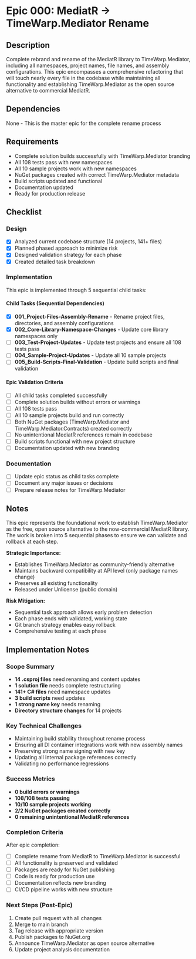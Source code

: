 # Epic 000: MediatR → TimeWarp.Mediator Rename

## Description
Complete rebrand and rename of the MediatR library to TimeWarp.Mediator, including all namespaces, project names, file names, and assembly configurations. This epic encompasses a comprehensive refactoring that will touch nearly every file in the codebase while maintaining all functionality and establishing TimeWarp.Mediator as the open source alternative to commercial MediatR.

## Dependencies
None - This is the master epic for the complete rename process

## Requirements
- Complete solution builds successfully with TimeWarp.Mediator branding
- All 108 tests pass with new namespaces
- All 10 sample projects work with new namespaces
- NuGet packages created with correct TimeWarp.Mediator metadata
- Build scripts updated and functional
- Documentation updated
- Ready for production release

## Checklist

### Design
- [x] Analyzed current codebase structure (14 projects, 141+ files)
- [x] Planned phased approach to minimize risk
- [x] Designed validation strategy for each phase
- [x] Created detailed task breakdown

### Implementation
This epic is implemented through 5 sequential child tasks:

#### Child Tasks (Sequential Dependencies)
- [x] **001_Project-Files-Assembly-Rename** - Rename project files, directories, and assembly configurations
- [x] **002_Core-Library-Namespace-Changes** - Update core library namespaces only  
- [ ] **003_Test-Project-Updates** - Update test projects and ensure all 108 tests pass
- [ ] **004_Sample-Project-Updates** - Update all 10 sample projects
- [ ] **005_Build-Scripts-Final-Validation** - Update build scripts and final validation

#### Epic Validation Criteria
- [ ] All child tasks completed successfully
- [ ] Complete solution builds without errors or warnings
- [ ] All 108 tests pass
- [ ] All 10 sample projects build and run correctly
- [ ] Both NuGet packages (TimeWarp.Mediator and TimeWarp.Mediator.Contracts) created correctly
- [ ] No unintentional MediatR references remain in codebase
- [ ] Build scripts functional with new project structure
- [ ] Documentation updated with new branding

### Documentation
- [ ] Update epic status as child tasks complete
- [ ] Document any major issues or decisions
- [ ] Prepare release notes for TimeWarp.Mediator

## Notes
This epic represents the foundational work to establish TimeWarp.Mediator as the free, open source alternative to the now-commercial MediatR library. The work is broken into 5 sequential phases to ensure we can validate and rollback at each step.

**Strategic Importance:**
- Establishes TimeWarp.Mediator as community-friendly alternative
- Maintains backward compatibility at API level (only package names change)
- Preserves all existing functionality
- Released under Unlicense (public domain)

**Risk Mitigation:**
- Sequential task approach allows early problem detection
- Each phase ends with validated, working state
- Git branch strategy enables easy rollback
- Comprehensive testing at each phase

## Implementation Notes

### Scope Summary
- **14 .csproj files** need renaming and content updates
- **1 solution file** needs complete restructuring  
- **141+ C# files** need namespace updates
- **3 build scripts** need updates
- **1 strong name key** needs renaming
- **Directory structure changes** for 14 projects

### Key Technical Challenges
- Maintaining build stability throughout rename process
- Ensuring all DI container integrations work with new assembly names
- Preserving strong name signing with new key
- Updating all internal package references correctly
- Validating no performance regressions

### Success Metrics
- **0 build errors or warnings**
- **108/108 tests passing**
- **10/10 sample projects working**
- **2/2 NuGet packages created correctly**
- **0 remaining unintentional MediatR references**

### Completion Criteria
After epic completion:
- [ ] Complete rename from MediatR to TimeWarp.Mediator is successful
- [ ] All functionality is preserved and validated
- [ ] Packages are ready for NuGet publishing
- [ ] Code is ready for production use
- [ ] Documentation reflects new branding
- [ ] CI/CD pipeline works with new structure

### Next Steps (Post-Epic)
1. Create pull request with all changes
2. Merge to main branch
3. Tag release with appropriate version
4. Publish packages to NuGet.org
5. Announce TimeWarp.Mediator as open source alternative
6. Update project analysis documentation